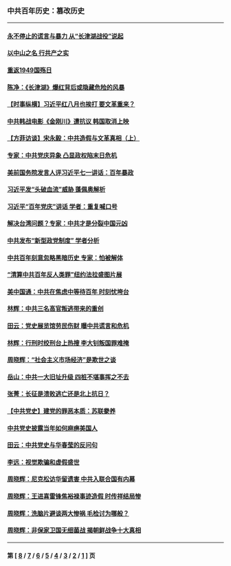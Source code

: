 ### 中共百年历史：篡改历史
---
#### [永不停止的谎言与暴力 从“长津湖战役”说起](../../pages/nf1176115/n13494094.md?02200430) 
#### [以中山之名 行共产之实](../../pages/nf1176115/n13346437.md?02200430) 
#### [重返1949国殇日](../../pages/nf1176115/n13346372.md?02200430) 
#### [陈净：《长津湖》爆红背后或隐藏危险的风暴](../../pages/nf1176115/n13314364.md?02200430) 
#### [【时事纵横】习近平红八月也挨打 要文革重来？](../../pages/nf1176115/n13231393.md?02200430) 
#### [中共韩战电影《金刚川》遭抗议 韩国取消上映](../../pages/nf1176115/n13219114.md?02200430) 
#### [【方菲访谈】宋永毅：中共造假与文革真相（上）](../../pages/nf1176115/n13200760.md?02200430) 
#### [专家：中共党庆异象 凸显政权陷末日危机](../../pages/nf1176115/n13067084.md?02200430) 
#### [美前国务院发言人评习近平七一讲话：百年暴政](../../pages/nf1176115/n13066986.md?02200430) 
#### [习近平发“头破血流”威胁 蓬佩奥解析](../../pages/nf1176115/n13063604.md?02200430) 
#### [习近平“百年党庆”讲话 学者：重复喊口号](../../pages/nf1176115/n13061411.md?02200430) 
#### [解决台湾问题？专家：中共才是分裂中国元凶](../../pages/nf1176115/n13060811.md?02200430) 
#### [中共发布“新型政党制度” 学者分析](../../pages/nf1176115/n13056354.md?02200430) 
#### [中共百年刻意忽略黑暗历史 专家：怕被解体](../../pages/nf1176115/n13056056.md?02200430) 
#### [“清算中共百年反人类罪”纽约法拉盛图片展](../../pages/nf1176115/n13052220.md?02200430) 
#### [美中国通：中共在焦虑中等待百年 时刻忧垮台](../../pages/nf1176115/n13048820.md?02200430) 
#### [林辉：中共三名高官叛逃带来的重创](../../pages/nf1176115/n13035206.md?02200430) 
#### [田云：党史展览馆劳民伤财 曝中共谎言和危机](../../pages/nf1176115/n13033900.md?02200430) 
#### [林辉：行刑时绞刑台上热搜 李大钊叛国罪难掩](../../pages/nf1176115/n13031965.md?02200430) 
#### [周晓辉：“社会主义市场经济”是欺世之谈](../../pages/nf1176115/n13024090.md?02200430) 
#### [岳山：中共一大旧址升级 四桩不堪事挥之不去](../../pages/nf1176115/n13021697.md?02200430) 
#### [张菁：长征是溃败逃亡还是北上抗日？](../../pages/nf1176115/n13020585.md?02200430) 
#### [【中共党史】建党的罪恶本质：苏联豢养](../../pages/nf1176115/n13011888.md?02200430) 
#### [中共党史披露当年如何麻痹美国人](../../pages/nf1176115/n12966400.md?02200430) 
#### [田云：中共党史与华春莹的反问句](../../pages/nf1176115/n12765178.md?02200430) 
#### [李远：视觉欺骗和虚假盛世](../../pages/nf1176115/n12993376.md?02200430) 
#### [周晓辉：尼克松访华留遗害 中共入联合国有内幕](../../pages/nf1176115/n12991422.md?02200430) 
#### [周晓辉：王进喜雷锋焦裕禄事迹造假 时传祥结局惨](../../pages/nf1176115/n12985497.md?02200430) 
#### [周晓辉：洗脑片避谈两大惨祸 毛检讨为哪般？](../../pages/nf1176115/n12971285.md?02200430) 
#### [周晓辉：非保家卫国无细菌战 揭朝鲜战争十大真相](../../pages/nf1176115/n12954161.md?02200430) 

---
#### 第 [ [8](./8.md?02200430) / [7](./7.md?02200430) / [6](./6.md?02200430) / [5](./5.md?02200430) / [4](./4.md?02200430) / [3](./3.md?02200430) / [2](./2.md?02200430) / [1](./1.md?02200430) ] 页
